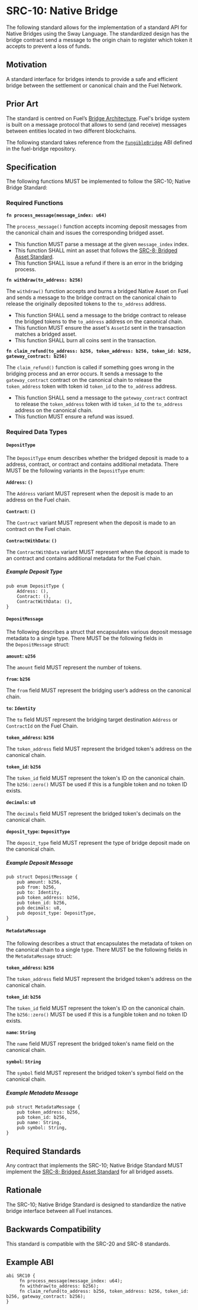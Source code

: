 # SRC-10: Native Bridge

The following standard allows for the implementation of a standard API for Native Bridges using the Sway Language. The standardized design has the bridge contract send a message to the origin chain to register which token it accepts to prevent a loss of funds.

## Motivation

A standard interface for bridges intends to provide a safe and efficient bridge between the settlement or canonical chain and the Fuel Network.

## Prior Art

The standard is centred on Fuel’s [Bridge Architecture](https://github.com/FuelLabs/fuel-bridge/blob/main/docs/ARCHITECTURE.md). Fuel's bridge system is built on a message protocol that allows to send (and receive) messages between entities located in two different blockchains.

The following standard takes reference from the [`FungibleBridge`](https://github.com/FuelLabs/fuel-bridge/blob/3971081850e7961d9b649edda4cad8a848ee248e/packages/fungible-token/bridge-fungible-token/src/interface.sw#L22) ABI defined in the fuel-bridge repository.

## Specification

The following functions MUST be implemented to follow the SRC-10; Native Bridge Standard:

### Required Functions

**`fn process_message(message_index: u64)`**

The `process_message()` function accepts incoming deposit messages from the canonical chain and issues the corresponding bridged asset.

- This function MUST parse a message at the given `message_index` index.
- This function SHALL mint an asset that follows the [SRC-8; Bridged Asset Standard](./src-8-bridged-asset.md).
- This function SHALL issue a refund if there is an error in the bridging process.

**`fn withdraw(to_address: b256)`**

The `withdraw()` function accepts and burns a bridged Native Asset on Fuel and sends a message to the bridge contract on the canonical chain to release the originally deposited tokens to the `to_address` address.

- This function SHALL send a message to the bridge contract to release the bridged tokens to the `to_address` address on the canonical chain.
- This function MUST ensure the asset's `AssetId` sent in the transaction matches a bridged asset.
- This function SHALL burn all coins sent in the transaction.

**`fn claim_refund(to_address: b256, token_address: b256, token_id: b256, gateway_contract: b256)`**

The `claim_refund()` function is called if something goes wrong in the bridging process and an error occurs. It sends a message to the `gateway_contract` contract on the canonical chain to release the `token_address` token with token id `token_id` to the `to_address` address.

- This function SHALL send a message to the `gateway_contract` contract to release the `token_address` token with id `token_id` to the `to_address` address on the canonical chain.
- This function MUST ensure a refund was issued.

### Required Data Types

#### `DepositType`

The `DepositType` enum describes whether the bridged deposit is made to a address, contract, or contract and contains additional metadata. There MUST be the following variants in the `DepositType` enum:

**`Address`: `()`**

The `Address` variant MUST represent when the deposit is made to an address on the Fuel chain.

**`Contract`: `()`**

The `Contract` variant MUST represent when the deposit is made to an contract on the Fuel chain.

**`ContractWithData`: `()`**

The `ContractWithData` variant MUST represent when the deposit is made to an contract and contains additional metadata for the Fuel chain.

##### Example Deposit Type

```sway
pub enum DepositType {
    Address: (),
    Contract: (),
    ContractWithData: (),
}
```

#### `DepositMessage`

The following describes a struct that encapsulates various deposit message metadata to a single type. There MUST be the following fields in the `DepositMessage` struct:

**`amount`: `u256`**

The `amount` field MUST represent the number of tokens.

**`from`: `b256`**

The `from` field MUST represent the bridging user’s address on the canonical chain.

**`to`: `Identity`**

The `to` field MUST represent the bridging target destination `Address` or `ContractId` on the Fuel Chain.

**`token_address`: `b256`**

The `token_address` field MUST represent the bridged token's address on the canonical chain.

**`token_id`: `b256`**

The `token_id` field MUST represent the token's ID on the canonical chain. The `b256::zero()` MUST be used if this is a fungible token and no token ID exists.

**`decimals`: `u8`**

The `decimals` field MUST represent the bridged token's decimals on the canonical chain.

**`deposit_type`: `DepositType`**

The `deposit_type` field MUST represent the type of bridge deposit made on the canonical chain.

##### Example Deposit Message

```sway
pub struct DepositMessage {
    pub amount: b256,
    pub from: b256,
    pub to: Identity,
    pub token_address: b256,
    pub token_id: b256,
    pub decimals: u8,
    pub deposit_type: DepositType,
}
```

#### `MetadataMessage`

The following describes a struct that encapsulates the metadata of token on the canonical chain to a single type. There MUST be the following fields in the `MetadataMessage` struct:

**`token_address`: `b256`**

The `token_address` field MUST represent the bridged token's address on the canonical chain.

**`token_id`: `b256`**

The `token_id` field MUST represent the token's ID on the canonical chain. The `b256::zero()` MUST be used if this is a fungible token and no token ID exists.

**`name`: `String`**

The `name` field MUST represent the bridged token's name field on the canonical chain.

**`symbol`: `String`**

The `symbol` field MUST represent the bridged token's symbol field on the canonical chain.

##### Example Metadata Message

```sway
pub struct MetadataMessage {
    pub token_address: b256,
    pub token_id: b256,
    pub name: String,
    pub symbol: String,
}
```

## Required Standards

Any contract that implements the SRC-10; Native Bridge Standard MUST implement the [SRC-8; Bridged Asset Standard](./src-8-bridged-asset.md) for all bridged assets.

## Rationale

The SRC-10; Native Bridge Standard is designed to standardize the native bridge interface between all Fuel instances.

## Backwards Compatibility

This standard is compatible with the SRC-20 and SRC-8 standards.

## Example ABI

```sway
abi SRC10 {
     fn process_message(message_index: u64);
     fn withdraw(to_address: b256);
     fn claim_refund(to_address: b256, token_address: b256, token_id: b256, gateway_contract: b256);
}
```
